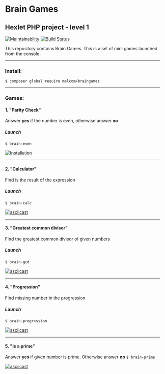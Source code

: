 # Brain Games
## Hexlet PHP project - level 1
[![Maintainability](https://api.codeclimate.com/v1/badges/4478c30868d4ec41bed6/maintainability)](https://codeclimate.com/github/Malcom1986/php-project-lvl1/maintainability)   [![Build Status](https://travis-ci.org/Malcom1986/php-project-lvl1.svg?branch=master)](https://travis-ci.org/Malcom1986/php-project-lvl1)

This repository contains Brain Games. This is a set of mini games launched from the console.

____
### Install:
`$ composer global require malcom/braingames`
____

### Games:

#### 1. "Parity Check"
Answer **yes** if the number is even, otherwise answer **no**
##### Launch
 `$ brain-even`

[![Installation](https://asciinema.org/a/6theml901GdPzQ4JmvGgY70vg.png)](https://asciinema.org/a/6theml901GdPzQ4JmvGgY70vg "Installation")

----

#### 2. "Calculator"
Find is the result of the expression
##### Launch
`$ brain-calc`

[![asciicast](https://asciinema.org/a/hnve2qoOx0TFh398DkQOlIr3m.png)](https://asciinema.org/a/hnve2qoOx0TFh398DkQOlIr3m "brain-calc")

----

#### 3. "Greatest common divisor"
Find the greatest common divisor of given numbers
##### Launch
`$ brain-gcd`

[![asciicast](https://asciinema.org/a/FyqcuPalSibH3Qx2j4WdgbNoC.png)](https://asciinema.org/a/FyqcuPalSibH3Qx2j4WdgbNoC "brain-gcd")

----

#### 4. "Progression"
Find missing number in the progression
##### Launch
`$ brain-progression`

[![asciicast](https://asciinema.org/a/0CCDzXmN5OCW0xhLAGmRDGCxs.png)](https://asciinema.org/a/0CCDzXmN5OCW0xhLAGmRDGCxs "brain-progression")

----

#### 5. "Is a prime"
Answer **yes** if given number is prime. Otherwise answer **no** 
`$ brain-prime`

[![asciicast](https://asciinema.org/a/FtHsD6oSMwPJlDz2aWe6ZNlWC.png)](https://asciinema.org/a/FtHsD6oSMwPJlDz2aWe6ZNlWC "brain-prime")